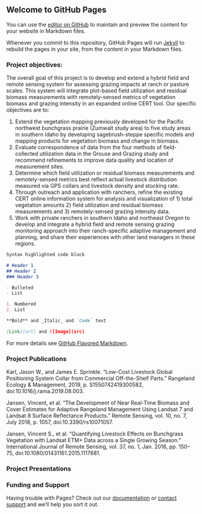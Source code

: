 ## Welcome to GitHub Pages

You can use the [editor on GitHub](https://github.com/jkarl/CIG_Utilization/edit/master/README.md) to maintain and preview the content for your website in Markdown files.

Whenever you commit to this repository, GitHub Pages will run [Jekyll](https://jekyllrb.com/) to rebuild the pages in your site, from the content in your Markdown files.

### Project objectives:
The overall goal of this project is to develop and extend a hybrid field and remote sensing system for assessing grazing impacts at ranch or pasture scales. This system will integrate plot-based field utilization and residual biomass measurements with remotely-sensed metrics of vegetation biomass and grazing intensity in an expanded online CERT tool. Our specific objectives are to:
1.  Extend the vegetation mapping previously developed for the Pacific northwest bunchgrass prairie (Zumwalt study area) to five study areas in southern Idaho by developing sagebrush-steppe specific models and mapping products for vegetation biomass and change in biomass.  
2.  Evaluate correspondence of data from the four methods of field-collected utilization data in the Grouse and Grazing study and recommend refinements to improve data quality and location of measurement sites.
3.  Determine which field utilization or residual biomass measurements and remotely-sensed metrics best reflect actual livestock distribution measured via GPS collars and livestock density and stocking rate. 
4.  Through outreach and application with ranchers, refine the existing CERT online information system for analysis and visualization of 1) total vegetation amounts 2) field utilization and residual biomass measurements and 3) remotely-sensed grazing intensity data.
5.  Work with private ranchers in southern Idaho and northeast Oregon to develop and integrate a hybrid field and remote sensing grazing monitoring approach into their ranch-specific adaptive management and planning, and share their experiences with other land managers in these regions. 


```markdown
Syntax highlighted code block

# Header 1
## Header 2
### Header 3

- Bulleted
- List

1. Numbered
2. List

**Bold** and _Italic_ and `Code` text

[Link](url) and ![Image](src)
```

For more details see [GitHub Flavored Markdown](https://guides.github.com/features/mastering-markdown/).

### Project Publications

Karl, Jason W., and James E. Sprinkle. “Low-Cost Livestock Global Positioning System Collar from Commercial Off-the-Shelf Parts.” Rangeland Ecology & Management, 2019, p. S1550742419300582, doi:10.1016/j.rama.2019.08.003.

Jansen, Vincent, et al. “The Development of Near Real-Time Biomass and Cover Estimates for Adaptive Rangeland Management Using Landsat 7 and Landsat 8 Surface Reflectance Products.” Remote Sensing, vol. 10, no. 7, July 2018, p. 1057, doi:10.3390/rs10071057.

Jansen, Vincent S., et al. “Quantifying Livestock Effects on Bunchgrass Vegetation with Landsat ETM+ Data across a Single Growing Season.” International Journal of Remote Sensing, vol. 37, no. 1, Jan. 2016, pp. 150–75, doi:10.1080/01431161.2015.1117681.

### Project Presentations




### Funding and Support

Having trouble with Pages? Check out our [documentation](https://help.github.com/categories/github-pages-basics/) or [contact support](https://github.com/contact) and we’ll help you sort it out.

